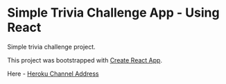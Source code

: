 # Simple Trivia Challenge App - Using React

Simple trivia challenge project.

This project was bootstrapped with [Create React App](https://github.com/facebook/create-react-app).

Here - [Heroku Channel Address](https://trivia-react-application.herokuapp.com/)
